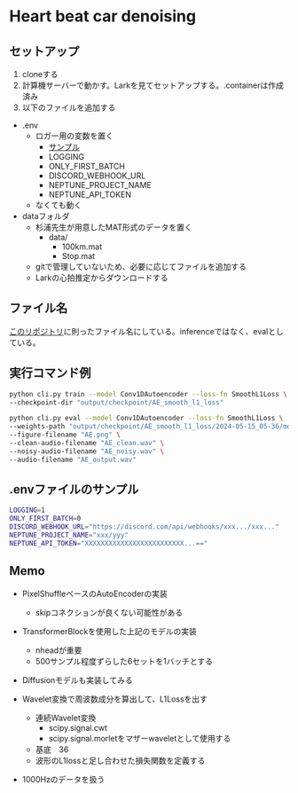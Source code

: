 # Heart beat car denoising

## セットアップ

1. cloneする
2. 計算機サーバーで動かす。Larkを見てセットアップする。.containerは作成済み
3. 以下のファイルを追加する

- .env
  - ロガー用の変数を置く
    - [サンプル](#envファイルのサンプル)
    - LOGGING
    - ONLY_FIRST_BATCH
    - DISCORD_WEBHOOK_URL
    - NEPTUNE_PROJECT_NAME
    - NEPTUNE_API_TOKEN
  - なくても動く
- dataフォルダ
  - 杉浦先生が用意したMAT形式のデータを置く
    - data/
      - 100km.mat
      - Stop.mat
  - gitで管理していないため、必要に応じてファイルを追加する
  - Larkの心拍推定からダウンロードする

## ファイル名

[このリポジトリ](https://github.com/sgrvinod/a-PyTorch-Tutorial-to-Object-Detection/blob/master/README.md)に則ったファイル名にしている。inferenceではなく、evalとしている。

## 実行コマンド例

```bash
python cli.py train --model Conv1DAutoencoder --loss-fn SmoothL1Loss \
--checkpoint-dir "output/checkpoint/AE_smooth_l1_loss"
```

```bash
python cli.py eval --model Conv1DAutoencoder --loss-fn SmoothL1Loss \
--weights-path "output/checkpoint/AE_smooth_l1_loss/2024-05-15_05-36/model_weights_epoch_5.pth" \
--figure-filename "AE.png" \
--clean-audio-filename "AE_clean.wav" \
--noisy-audio-filename "AE_noisy.wav" \
--audio-filename "AE_output.wav"
```

## .envファイルのサンプル

```bash
LOGGING=1
ONLY_FIRST_BATCH=0
DISCORD_WEBHOOK_URL="https://discord.com/api/webhooks/xxx.../xxx..."
NEPTUNE_PROJECT_NAME="xxx/yyy"
NEPTUNE_API_TOKEN="XXXXXXXXXXXXXXXXXXXXXXXXX...=="
```

## Memo

- PixelShuffleベースのAutoEncoderの実装
  - skipコネクションが良くない可能性がある
- TransformerBlockを使用した上記のモデルの実装
  - nheadが重要
  - 500サンプル程度ずらした6セットを1バッチとする
- Diffusionモデルも実装してみる

- Wavelet変換で周波数成分を算出して、L1Lossを出す
  - 連続Wavelet変換
    - scipy.signal.cwt
    - scipy.signal.morletをマザーwaveletとして使用する
  - 基底　36
  - 波形のL1lossと足し合わせた損失関数を定義する

- 1000Hzのデータを扱う
